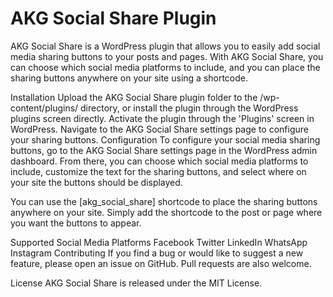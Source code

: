 <h1>AKG Social Share Plugin</h1>
AKG Social Share is a WordPress plugin that allows you to easily add social media sharing buttons to your posts and pages. With AKG Social Share, you can choose which social media platforms to include, and you can place the sharing buttons anywhere on your site using a shortcode.

Installation
Upload the AKG Social Share plugin folder to the /wp-content/plugins/ directory, or install the plugin through the WordPress plugins screen directly.
Activate the plugin through the 'Plugins' screen in WordPress.
Navigate to the AKG Social Share settings page to configure your sharing buttons.
Configuration
To configure your social media sharing buttons, go to the AKG Social Share settings page in the WordPress admin dashboard. From there, you can choose which social media platforms to include, customize the text for the sharing buttons, and select where on your site the buttons should be displayed.

You can use the [akg_social_share] shortcode to place the sharing buttons anywhere on your site. Simply add the shortcode to the post or page where you want the buttons to appear.

Supported Social Media Platforms
Facebook
Twitter
LinkedIn
WhatsApp
Instagram
Contributing
If you find a bug or would like to suggest a new feature, please open an issue on GitHub. Pull requests are also welcome.

License
AKG Social Share is released under the MIT License.
